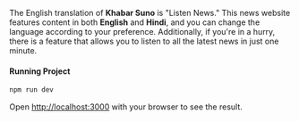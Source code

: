 The English translation of <b>Khabar Suno</b> is "Listen News." This news website features content in both **English** and **Hindi**, and you can change the language according to your preference. Additionally, if you're in a hurry, there is a feature that allows you to listen to all the latest news in just one minute.

#### Running Project

```bash
npm run dev
```

Open [http://localhost:3000](http://localhost:3000) with your browser to see the result.